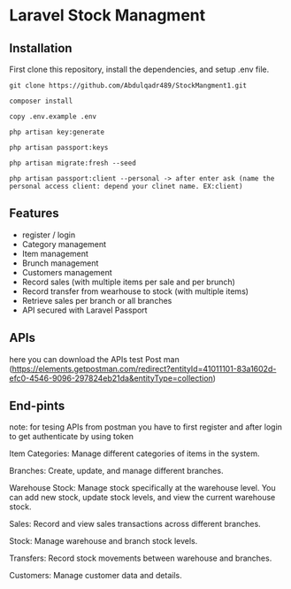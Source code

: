 # Laravel Stock Managment


## Installation

First clone this repository, install the dependencies, and setup .env file.

```
git clone https://github.com/Abdulqadr489/StockMangment1.git

composer install

copy .env.example .env

php artisan key:generate

php artisan passport:keys

php artisan migrate:fresh --seed

php artisan passport:client --personal -> after enter ask (name the personal access client: depend your clinet name. EX:client)
```



## Features

- register / login 
- Category management
- Item management
- Brunch management
- Customers management
- Record sales (with multiple items per sale and per brunch)
- Record transfer from wearhouse to stock (with multiple items)
- Retrieve sales per branch or all branches
- API secured with Laravel Passport


## APIs

here you can download the APIs test Post man (https://elements.getpostman.com/redirect?entityId=41011101-83a1602d-efc0-4546-9096-297824eb21da&entityType=collection)


## End-pints

note: for tesing APIs from postman you have to first register and after login to get authenticate by using token

Item Categories: Manage different categories of items in the system.

Branches: Create, update, and manage different branches.

Warehouse Stock: Manage stock specifically at the warehouse level. You can add new stock, update stock levels, and view the current warehouse stock.

Sales: Record and view sales transactions across different branches.

Stock: Manage warehouse and branch stock levels.

Transfers: Record stock movements between warehouse and branches.

Customers: Manage customer data and details.

